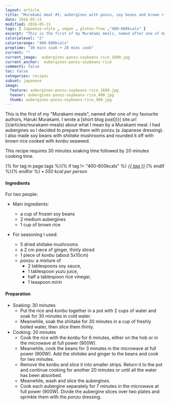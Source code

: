 ```yaml
---
layout: article
title: "Murakami meal #1: aubergines with ponzu, soy beans and brown rice"
date: 2016-05-13
modified: 2016-05-13
tags: [ Japanese-style , vegan , gluten-free ,"400-600kcals" ]
excerpt: "This is the first of my Murakami meals, named after one of my favourite authors,"
calorielevel: "2"
calorierange: "400-600kcals"
preptime: "30 mins soak + 20 mins cook"
current: ""
current_image:  aubergines-ponzu-soybeans-rice_1600.jpg
current_anchor:  aubergines-ponzu-soybeans-rice
comments: false
toc: false
categories: recipes
subset: japanese
image:
  feature: aubergines-ponzu-soybeans-rice_1600.jpg
  teaser: aubergines-ponzu-soybeans-rice_400.jpg
  thumb: aubergines-ponzu-soybeans-rice_400.jpg
---
```




This is the first of my "Murakami meals", named after one of my favourite authors, Haruki Murakami. I wrote a [short blog post]({{ site.url }}/articles/murakami-meals) about what I mean by a Murakami meal.
I had aubergines so I decided to prepare them with ponzu (a Japanese dressing). I also made soy beans with _shiitake_ mushrooms and rounded it off with brown rice cooked with _konbu_ seaweed.

This recipe requires 30 minutes soaking time followed by 20 minutes cooking time.

{% for tag in page.tags %}{% if tag != "400-600kcals" %}&nbsp;<a class="post-tag" href="{{ site.url}}/tags/#{{ tag }}">_{{ tag }}_</a>&nbsp;{% endif %}{% endfor %} &bull;&nbsp;<em>550&nbsp;kcal&nbsp;per&nbsp;person</em>&nbsp;&nbsp;<a href="{{ site.url}}/tags/#400-600kcals"><img src="{{ site.url }}/images/battery_lvl_2.png" style="height:1.0em;"></a>

#### Ingredients

For two people:

* Main ingredients:
  - a cup of frozen soy beans
  - 2 medium aubergines
  - 1 cup of brown rice

* For seasoning I used:
  - 5 dried shiitake mushrooms
  - a 2 cm piece of ginger, thinly sliced
  - 1 piece of _konbu_ (about 5x10cm)
  - _ponzu_: a mixture of
    - 2 tablespoons soy sauce,
    - 1 tablespoon _yuzu_ juice,
    - half a tablespoon rice vinegar,
    - 1 teaspoon _mirin_

#### Preparation

* Soaking: 30 minutes
  - Put the rice and _konbu_ together in a pot with 2 cups of water and soak for 30 minutes in cold water.
  - Meanwhile, soak the shiitake for 30 minutes in a cup of freshly boiled water, then slice them thinly.
* Cooking: 20 minutes  
  - Cook the rice with the _konbu_ for 6 minutes, either on the hob or in the microwave at full power (900W).
  - Meanwhile, cook the beans for 3 minutes in the microwave at full power (900W). Add the _shiitake_ and ginger to the beans and cook for two minutes.
  - Remove the _konbu_ and slice it into smaller strips. Return it to the pot and continue cooking for another 20 minutes or until all the water has been absorbed.  
  - Meanwhile, wash and slice the aubergines.
  - Cook each aubergine separately for 7 minutes in the microwave at full power (900W). Divide the aubergine slices over two plates and sprinkle them with the _ponzu_ dressing.

